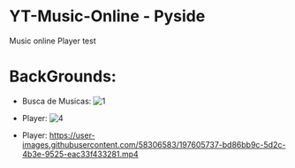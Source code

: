# YT-Music-Online - Pyside
 Music online Player test

# BackGrounds:
- Busca de Musicas:
 ![1](https://github.com/xjhowxjhow/YT-Music-Online---Pyside/assets/58306583/2b45ba3a-b1b7-4373-9cc2-8bc8eda26fa6)

- Player:
![4](https://github.com/xjhowxjhow/YT-Music-Online---Pyside/assets/58306583/091f8a5f-d62b-43d4-b260-10e7218a3e3c)

- Player:
https://user-images.githubusercontent.com/58306583/197605737-bd86bb9c-5d2c-4b3e-9525-eac33f433281.mp4

